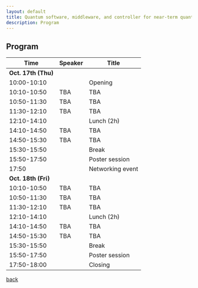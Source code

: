 ```yaml
---
layout: default
title: Quantum software, middleware, and controller for near-term quantum computing systems
description: Program
---
```


## Program

| Time        | Speaker | Title |
|-------------|---------|-------|
| **Oct. 17th (Thu)** | | |
| 10:00-10:10 | | Opening |
| 10:10-10:50 | TBA | TBA |
| 10:50-11:30 | TBA | TBA |
| 11:30-12:10 | TBA | TBA |
| 12:10-14:10 | | Lunch (2h) |
| 14:10-14:50 | TBA | TBA |
| 14:50-15:30 | TBA | TBA |
| 15:30-15:50 | | Break |
| 15:50-17:50 | | Poster session |
| 17:50 | | Networking event |
| **Oct. 18th (Fri)** | | |
| 10:10-10:50 | TBA | TBA |
| 10:50-11:30 | TBA | TBA |
| 11:30-12:10 | TBA | TBA |
| 12:10-14:10 | | Lunch (2h) |
| 14:10-14:50 | TBA | TBA |
| 14:50-15:30 | TBA | TBA |
| 15:30-15:50 | | Break |
| 15:50-17:50 | | Poster session |
| 17:50-18:00 | | Closing |


[back](./)
